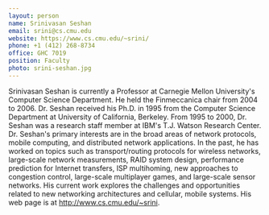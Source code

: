 ```yaml
---
layout: person
name: Srinivasan Seshan
email: srini@cs.cmu.edu
website: https://www.cs.cmu.edu/~srini/
phone: +1 (412) 268-8734
office: GHC 7019
position: Faculty
photo: srini-seshan.jpg
---
```


Srinivasan Seshan is currently a Professor at Carnegie Mellon University's
Computer Science Department. He held the Finmeccanica chair  from 2004 to 2006.
Dr. Seshan received his Ph.D. in 1995 from the Computer Science Department at
University of California, Berkeley. From 1995 to 2000, Dr. Seshan was a
research staff member at IBM's T.J. Watson Research Center. Dr. Seshan's
primary interests are in the broad areas of network protocols, mobile
computing, and distributed network applications. In the past, he has worked on
topics such as transport/routing protocols for wireless networks, large-scale
network measurements, RAID system design, performance prediction for Internet
transfers, ISP multihoming, new approaches to congestion control, large-scale
multiplayer games, and large-scale sensor networks. His current work explores
the challenges and opportunities related to new networking architectures and
cellular, mobile systems. His web page is at http://www.cs.cmu.edu/~srini.
